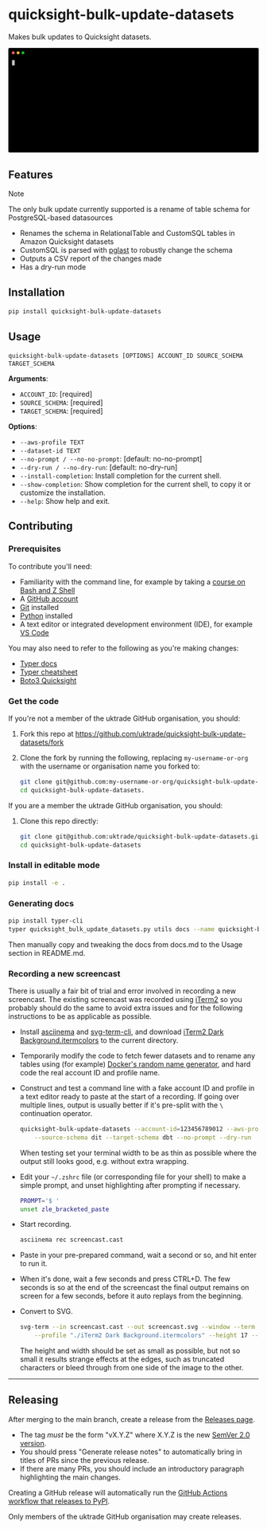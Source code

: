 # quicksight-bulk-update-datasets

Makes bulk updates to Quicksight datasets.

![Screencast of quicksight-bulk-update-datasets](https://raw.githubusercontent.com/uktrade/quicksight-bulk-update-datasets/main/screencast.svg)


## Features

> [!NOTE]
> The only bulk update currently supported is a rename of table schema for PostgreSQL-based datasources

- Renames the schema in RelationalTable and CustomSQL tables in Amazon Quicksight datasets
- CustomSQL is parsed with [pglast](https://github.com/lelit/pglast) to robustly change the schema
- Outputs a CSV report of the changes made
- Has a dry-run mode


## Installation

```bash
pip install quicksight-bulk-update-datasets
```


## Usage

```shell
quicksight-bulk-update-datasets [OPTIONS] ACCOUNT_ID SOURCE_SCHEMA TARGET_SCHEMA
```

**Arguments**:

* `ACCOUNT_ID`: [required]
* `SOURCE_SCHEMA`: [required]
* `TARGET_SCHEMA`: [required]

**Options**:

* `--aws-profile TEXT`
* `--dataset-id TEXT`
* `--no-prompt / --no-no-prompt`: [default: no-no-prompt]
* `--dry-run / --no-dry-run`: [default: no-dry-run]
* `--install-completion`: Install completion for the current shell.
* `--show-completion`: Show completion for the current shell, to copy it or customize the installation.
* `--help`: Show help and exit.


## Contributing

### Prerequisites

To contribute you'll need:

- Familiarity with the command line, for example by taking a [course on Bash and Z Shell](https://www.pluralsight.com/courses/bash-zshell-getting-started)
- A [GitHub account](https://github.com/)
- [Git](https://git-scm.com/book/en/v2/Getting-Started-Installing-Git) installed
- [Python](https://www.python.org/downloads/) installed
- A text editor or integrated development environment (IDE), for example [VS Code](https://code.visualstudio.com/)

You may also need to refer to the following as you're making changes:

- [Typer docs](https://typer.tiangolo.com/)
- [Typer cheatsheet](https://gist.github.com/harkabeeparolus/a6e18b1f4f4f938f450090c5e7523f68)
- [Boto3 Quicksight](https://boto3.amazonaws.com/v1/documentation/api/latest/reference/services/quicksight.html)


### Get the code

If you're not a member of the uktrade GitHub organisation, you should:

1. Fork this repo at https://github.com/uktrade/quicksight-bulk-update-datasets/fork

2. Clone the fork by running the following, replacing `my-username-or-org` with the username or organisation name you forked to:

   ```bash
   git clone git@github.com:my-username-or-org/quicksight-bulk-update-datasets.git
   cd quicksight-bulk-update-datasets.
   ```

If you are a member the uktrade GitHub organisation, you should:

1. Clone this repo directly:

   ```bash
   git clone git@github.com:uktrade/quicksight-bulk-update-datasets.git
   cd quicksight-bulk-update-datasets
   ```

### Install in editable mode

```bash
pip install -e .
```

### Generating docs

```bash
pip install typer-cli
typer quicksight_bulk_update_datasets.py utils docs --name quicksight-bulk-update-datasets --output docs.md
```

Then manually copy and tweaking the docs from docs.md to the Usage section in README.md.

### Recording a new screencast

There is usually a fair bit of trial and error involved in recording a new screencast. The existing screencast was recorded using [iTerm2](https://iterm2.com/) so you probably should do the same to avoid extra issues and for the following instructions to be as applicable as possible.

- Install [asciinema](https://asciinema.org/) and [svg-term-cli](https://github.com/marionebl/svg-term-cli), and download [iTerm2 Dark Background.itermcolors](https://github.com/mbadolato/iTerm2-Color-Schemes/tree/master/schemes) to the current directory.

- Temporarily modify the code to fetch fewer datasets and to rename any tables using (for example) [Docker's random name generator](https://github.com/moby/moby/blob/master/pkg/namesgenerator/names-generator.go), and hard code the real account ID and profile name.

- Construct and test a command line with a fake account ID and profile in a text editor ready to paste at the start of a recording. If going over multiple lines, output is usually better if it's pre-split with the `\` continuation operator.

   ```bash
   quicksight-bulk-update-datasets --account-id=123456789012 --aws-profile=my-profile \
       --source-schema dit --target-schema dbt --no-prompt --dry-run
   ```

  When testing set your terminal width to be as thin as possible where the output still looks good, e.g. without extra wrapping.

- Edit your `~/.zshrc` file (or corresponding file for your shell) to make a simple prompt, and unset highlighting after prompting if necessary.

   ```bash
   PROMPT='$ '
   unset zle_bracketed_paste
   ```

- Start recording.
 
  ```bash
  asciinema rec screencast.cast
  ```

- Paste in your pre-prepared command, wait a second or so, and hit enter to run it.

- When it's done, wait a few seconds and press CTRL+D. The few seconds is so at the end of the screencast the final output remains on screen for a few seconds, before it auto replays from the beginning.

- Convert to SVG.

   ```bash
   svg-term --in screencast.cast --out screencast.svg --window --term iterm2 \
       --profile "./iTerm2 Dark Background.itermcolors" --height 17 --width 92
   ```

   The height and width should be set as small as possible, but not so small it results strange effects at the edges, such as truncated characters or bleed through from one side of the image to the other.

---

## Releasing

After merging to the main branch, create a release from the [Releases page](https://github.com/uktrade/quicksight-bulk-update-datasets/releases).

- The tag _must_ be the form "vX.Y.Z" where X.Y.Z is the new [SemVer 2.0 version](https://semver.org/).
- You should press "Generate release notes" to automatically bring in titles of PRs since the previous release.
- If there are many PRs, you should include an introductory paragraph highlighting the main changes.

Creating a GitHub release will automatically run the [GitHub Actions workflow that releases to PyPI](./.github/workflows/deploy-package-to-pypi.yml).

Only members of the uktrade GitHub organisation may create releases.
